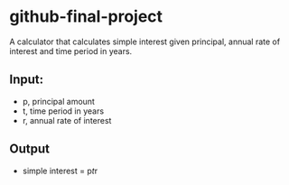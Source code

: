 # github-final-project

A calculator that calculates simple interest given principal, annual rate of interest and time period in years.

## Input:
   - p, principal amount
   - t, time period in years
   - r, annual rate of interest
   
## Output
   - simple interest = p*t*r

